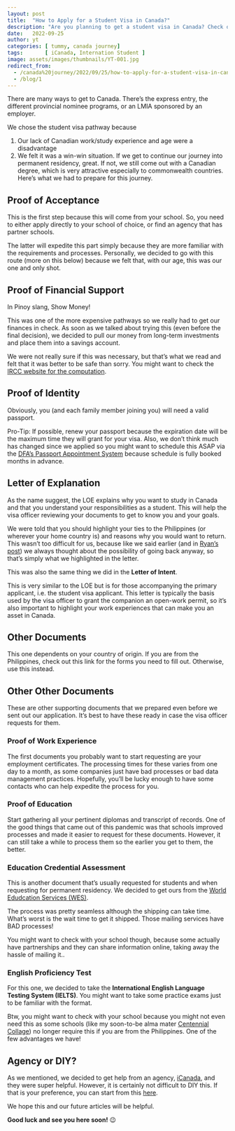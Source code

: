 ```yaml
---
layout: post
title:  "How to Apply for a Student Visa in Canada?"
description: "Are you planning to get a student visa in Canada? Check out what documents you need to prepare for your journey. Good luck!"
date:   2022-09-25 
author: yt
categories: [ tummy, canada journey]
tags:       [ iCanada, Internation Student ]
image: assets/images/thumbnails/YT-001.jpg
redirect_from:
  - /canada%20journey/2022/09/25/how-to-apply-for-a-student-visa-in-canada.html
  - /blog/1
---
```


There are many ways to get to Canada. There’s the express entry, the different provincial nominee programs, or an LMIA sponsored by an employer.

We chose the student visa pathway because

1. Our lack of Canadian work/study experience and age were a disadvantage
1. We felt it was a win-win situation. If we get to continue our journey into permanent residency, great. If not, we still come out with a Canadian degree, which is very attractive especially to commonwealth countries.
Here’s what we had to prepare for this journey.

## Proof of Acceptance

This is the first step because this will come from your school. So, you need to either apply directly to your school of choice, or find an agency that has partner schools.

The latter will expedite this part simply because they are more familiar with the requirements and processes. Personally, we decided to go with this route (more on this below) because we felt that, with our age, this was our one and only shot.

## Proof of Financial Support

In Pinoy slang, Show Money!

This was one of the more expensive pathways so we really had to get our finances in check. As soon as we talked about trying this (even before the final decision), we decided to pull our money from long-term investments and place them into a savings account.

We were not really sure if this was necessary, but that’s what we read and felt that it was better to be safe than sorry. You might want to check the [IRCC website for the computation](https://www.canada.ca/en/immigration-refugees-citizenship/services/study-canada/study-permit/get-documents.html#doc3).

## Proof of Identity

Obviously, you (and each family member joining you) will need a valid passport.

Pro-Tip: If possible, renew your passport because the expiration date will be the maximum time they will grant for your visa. Also, we don’t think much has changed since we applied so you might want to schedule this ASAP via the [DFA’s Passport Appointment System](https://www.passport.gov.ph/) because schedule is fully booked months in advance.

## Letter of Explanation

As the name suggest, the LOE explains why you want to study in Canada and that you understand your responsibilities as a student. This will help the visa officer reviewing your documents to get to know you and your goals.

We were told that you should highlight your ties to the Philippines (or wherever your home country is) and reasons why you would want to return. This wasn’t too difficult for us, because like we said earlier (and in [Ryan’s post](https://www.coachrye.com/2022/be-scared-and-do-it-anyway)) we always thought about the possibility of going back anyway, so that’s simply what we highlighted in the letter.

This was also the same thing we did in the **Letter of Intent**.

This is very similar to the LOE but is for those accompanying the primary applicant, i.e. the student visa applicant. This letter is typically the basis used by the visa officer to grant the companion an open-work permit, so it’s also important to highlight your work experiences that can make you an asset in Canada.

## Other Documents

This one dependents on your country of origin. If you are from the Philippines, check out this link for the forms you need to fill out. Otherwise, use this instead.

## Other Other Documents

These are other supporting documents that we prepared even before we sent out our application. It’s best to have these ready in case the visa officer requests for them.

### Proof of Work Experience

The first documents you probably want to start requesting are your employment certificates. The processing times for these varies from one day to a month, as some companies just have bad processes or bad data management practices. Hopefully, you’ll be lucky enough to have some contacts who can help expedite the process for you.

### Proof of Education

Start gathering all your pertinent diplomas and transcript of records. One of the good things that came out of this pandemic was that schools improved processes and made it easier to request for these documents. However, it can still take a while to process them so the earlier you get to them, the better.

### Education Credential Assessment

This is another document that’s usually requested for students and when requesting for permanent residency. We decided to get ours from the [World Edudcation Services (WES)](https://www.wes.org/).

The process was pretty seamless although the shipping can take time. What’s worst is the wait time to get it shipped. Those mailing services have BAD processes!

You might want to check with your school though, because some actually have partnerships and they can share information online, taking away the hassle of mailing it..

### English Proficiency Test

For this one, we decided to take the **International English Language Testing System (IELTS)**. You might want to take some practice exams just to be familiar with the format.

Btw, you might want to check with your school because you might not even need this as some schools (like my soon-to-be alma mater [Centennial Collage](https://www.centennialcollege.ca/)) no longer require this if you are from the Philippines. One of the few advantages we have!

## Agency or DIY?

As we mentioned, we decided to get help from an agency, [iCanada](http://facebook.com/icanadafsi/), and they were super helpful. However, it is certainly not difficult to DIY this. If that is your preference, you can start from this [here](https://www.canada.ca/en/immigration-refugees-citizenship/services/study-canada/study-permit.html).

We hope this and our future articles will be helpful.

**Good luck and see you here soon!** 😉